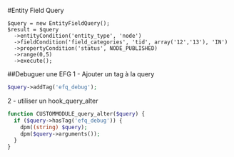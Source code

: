 #Entity Field Query
```
$query = new EntityFieldQuery();
$result = $query
  ->entityCondition('entity_type', 'node')
  ->fieldCondition('field_categories', 'tid', array('12','13'), 'IN')
  ->propertyCondition('status', NODE_PUBLISHED)
  ->range(0,5)
  ->execute();
```

##Debuguer une EFG
1 - Ajouter un tag à la query
```php
$query->addTag('efq_debug');
```

2 - utiliser un hook_query_alter
```php
function CUSTOMMODULE_query_alter($query) {
  if ($query->hasTag('efq_debug')) {
    dpm((string) $query);
    dpm($query->arguments());
  }
}
```